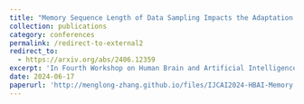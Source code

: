 ```yaml
---
title: "Memory Sequence Length of Data Sampling Impacts the Adaptation of Meta-Reinforcement Learning Agents"
collection: publications
category: conferences
permalink: /redirect-to-external2
redirect_to:
  - https://arxiv.org/abs/2406.12359
excerpt: 'In Fourth Workshop on Human Brain and Artificial Intelligence at the Conference on International Joint Conference on Artificial Intelligence (IJCAI) 2024<br/><br/><img src="/images/Memory.png" alt="memory Illustration" style="width: 500px; height: auto;">'
date: 2024-06-17
paperurl: 'http://menglong-zhang.github.io/files/IJCAI2024-HBAI-Memory Sequence Length.pdf'
---
```

